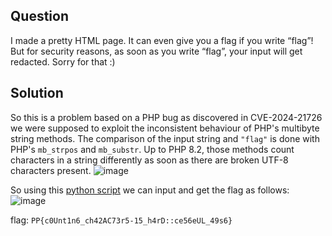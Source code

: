 ## Question
I made a pretty HTML page. It can even give you a flag if you write “flag”! But for security reasons, as soon as you write “flag”, your input will get redacted. Sorry for that :)

## Solution 
So this is a problem based on a PHP bug as discovered in CVE-2024-21726 we were supposed to exploit the inconsistent behaviour of PHP's multibyte string methods.
The comparison of the input string and `"flag"` is done with PHP's `mb_strpos` and `mb_substr`. Up to PHP 8.2, those methods count characters in a string differently as soon as there are broken UTF-8 characters present.
![image](https://github.com/user-attachments/assets/32190477-aa48-4183-ae31-ec39e36b5234)

So using this [python script](https://github.com/Rishblol/CTF-Solves/blob/main/Platypwn2024/scripts/solver.py) we can input and get the flag as follows:
![image](https://github.com/user-attachments/assets/ee5b59fe-a714-4094-9ab6-5c631e449581)

flag: ```PP{c0Unt1n6_ch42AC73r5-15_h4rD::ce56eUL_49s6}```

